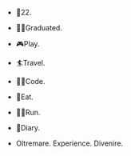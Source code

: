 - 👦22.
- 👨‍🎓Graduated.
- 🎮Play.
- 🏄‍Travel.
- 👨‍💻Code.
- 🍖Eat.
- 🏃‍♂️Run.
- 📖Diary.


- Oltremare. Experience. Divenire.
